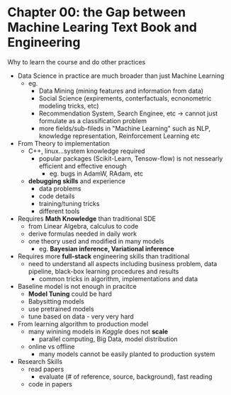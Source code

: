 # Chapter 00: the Gap between Machine Learing Text Book and Engineering

Why to learn the course and do other practices

- Data Science in practice are much broader than just Machine Learning
  - eg.
    - Data Mining (mining features and information from data)
    - Social Science (expirements, conterfactuals, ecnonometric modeling tricks, etc)
    - Recommendation System, Search Enginee, etc -> cannot just formulate as a classification problem
    - more fields/sub-fileds in "Machine Learning" such as NLP, knowledge representation, Reinforcement Learning etc
- From Theory to implementation
  - C++, linux...system knowledge required
    - popular packages (Scikit-Learn, Tensow-flow) is not nessearly efficient and effective enough
      - eg. bugs in AdamW, RAdam, etc
  - **debugging skills** and experience
    - data problems
    - code details
    - training/tuning tricks
    - different tools
- Requires **Math Knowledge** than traditional SDE
  - from Linear Algebra, calculus to code
  - derive formulas needed in daily work
  - one theory used and modified in many models
    - eg. **Bayesian inference, Variational inference**
- Requires more **full-stack** engineering skills than traditional
  - need to understand all aspects including business problem, data pipeline, black-box learning procedures and results
    - common tricks in algorithm, implementations and data
- Baseline model is not enough in pracitce
  - **Model Tuning** could be hard
  - Babysitting models
  - use pretrained models
  - tune based on data - very very hard
- From learning algorithm to production model
  - many winining models in *Kaggle* does not **scale**
    - parallel computing, Big Data, model distribution
  - online vs offline
    - many models cannot be easily planted to production system
- Research Skills
  - read papers
    - evaluate (# of reference, source, background), fast reading
  - code in papers